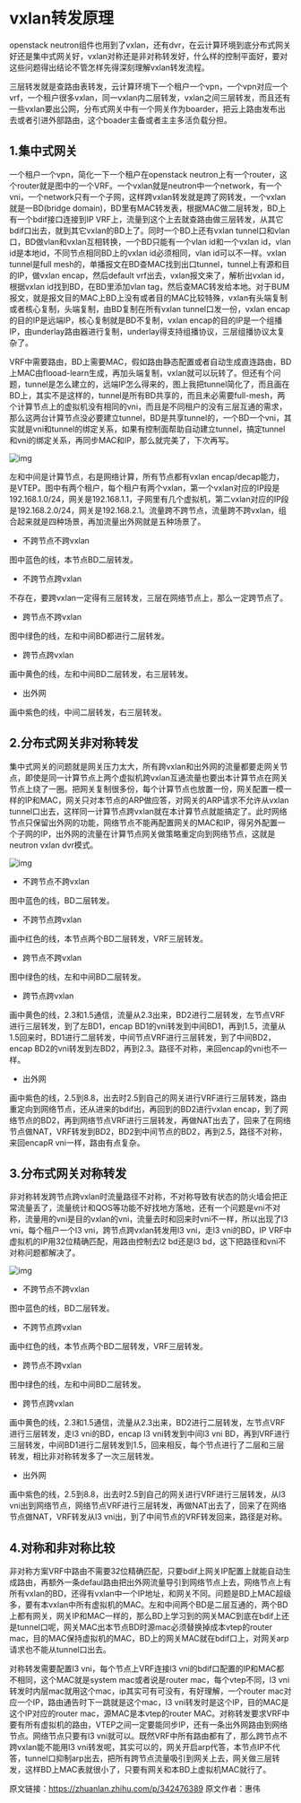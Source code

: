 # vxlan转发原理

openstack neutron组件也用到了vxlan，还有dvr，在云计算环境到底分布式网关好还是集中式网关好，vxlan对称还是非对称转发好，什么样的控制平面好，要对这些问题得出结论不管怎样先得深刻理解vxlan转发流程。

三层转发就是查路由表转发，云计算环境下一个租户一个vpn，一个vpn对应一个vrf，一个租户很多vxlan，同一vxlan内二层转发，vxlan之间三层转发，而且还有一些vxlan要出公网，分布式网关中有一个网关作为boarder，把云上路由发布出去或者引进外部路由，这个boader主备或者主主多活负载分担。

##  1.集中式网关

一个租户一个vpn，简化一下一个租户在openstack neutron上有一个router，这个router就是图中的一个VRF。一个vxlan就是neutron中一个network，有一个vni，一个network只有一个子网，这样跨vxlan转发就是跨了网转发，一个vxlan就是一BD(bridge domain)，BD里有MAC转发表，根据MAC做二层转发，BD上有一个bdif接口连接到IP VRF上，流量到这个上去就查路由做三层转发，从其它bdif口出去，就到其它vxlan的BD上了。同时一个BD上还有vxlan tunnel口和vlan口，BD做vlan和vxlan互相转换，一个BD只能有一个vlan id和一个vxlan id，vlan id是本地id，不同节点相同BD上的vxlan id必须相同，vlan id可以不一样。vxlan tunnel是full mesh的，单播报文在BD查MAC找到出口tunnel，tunnel上有源和目的IP，做vxlan encap，然后default vrf出去，vxlan报文来了，解析出vxlan id，根据vxlan id找到BD，在BD里添加vlan tag，然后查MAC转发给本地。对于BUM报文，就是报文目的MAC上BD上没有或者目的MAC比较特殊，vxlan有头端复制或者核心复制，头端复制，由BD复制在所有vxlan tunnel口发一份，vxlan encap的目的IP是远端IP，核心复制就是BD不复制，vxlan encap的目的IP是一个组播IP，由underlay路由器进行复制，underlay得支持组播协议，三层组播协议太复杂了。

VRF中需要路由，BD上需要MAC，假如路由静态配置或者自动生成直连路由，BD上MAC由flooad-learn生成，再加头端复制，vxlan就可以玩转了。但还有个问题，tunnel是怎么建立的，远端IP怎么得来的，图上我把tunnel简化了，而且画在BD上，其实不是这样的，tunnel是所有BD共享的，而且未必需要full-mesh，两个计算节点上的虚拟机没有相同的vni，而且是不同租户的没有三层互通的需求，那么这两台计算节点没必要建立tunnel，BD是共享tunnel的，一个BD一个vni，其实就是vni和tunnel的绑定关系，如果有控制面帮助自动建立tunnel，搞定tunnel和vni的绑定关系，再同步MAC和IP，那么就完美了，下次再写。

![img](https://pic4.zhimg.com/80/v2-4125464c3415ff16a099d7202ac2fc1b_720w.webp)

左和中间是计算节点，右是网络计算，所有节点都有vxlan encap/decap能力，是VTEP。图中有两个租户，每个租户有两个vxlan，第一个vxlan对应的IP段是192.168.1.0/24，网关是192.168.1.1，子网里有几个虚拟机，第二vxlan对应的IP段是192.168.2.0/24，网关是192.168.2.1。流量跨不跨节点，流量跨不跨vxlan，组合起来就是四种场景，再加流量出外网就是五种场景了。

- 不跨节点不跨vxlan

图中蓝色的线，本节点BD二层转发。

- 不跨节点跨vxlan

不存在，要跨vxlan一定得有三层转发，三层在网络节点上，那么一定跨节点了。

- 跨节点不跨vxlan

图中绿色的线，左和中间BD都进行二层转发。

- 跨节点跨vxlan

画中黄色的线，左和中间BD二层转发，右三层转发。

- 出外网

画中紫色的线，中间二层转发，右三层转发。

##  2.分布式网关非对称转发

集中式网关的问题就是网关压力太大，所有跨vxlan和出外网的流量都要走网关节点，即使是同一计算节点上两个虚拟机跨vxlan互通流量也要出本计算节点在网关节点上绕了一圈。把网关复制很多份，每个计算节点也放置一份，网关配置一模一样的IP和MAC，网关只对本节点的ARP做应答，对网关的ARP请求不允许从vxlan tunnel口出去，这样同一计算节点跨vxlan就在本计算节点就能搞定了。此时网络节点只保留出外网的功能，网络节点不能再配置网关的MAC和IP，得另外配置一个子网的IP，出外网的流量在计算节点网关做策略重定向到网络节点，这就是neutron vxlan dvr模式。

![img](https://pic1.zhimg.com/80/v2-7efe12c14efe5a7b8826ca6625b0bdb8_720w.webp)

- 不跨节点不跨vxlan

图中蓝色的线，BD二层转发。

- 不跨节点跨vxlan

画中红色的线，本节点两个BD二层转发，VRF三层转发。

- 跨节点不跨vxlan

图中绿色的线，左和中间BD二层转发。

- 跨节点跨vxlan

画中黄色的线，2.3和1.5通信，流量从2.3出来，BD2进行二层转发，左节点VRF进行三层转发，到了左BD1，encap BD1的vni转发到中间BD1，再到1.5，流量从1.5回来时，BD1进行二层转发，中间节点VRF进行三层转发，到了中间BD2，encap BD2的vni转发到左BD2，再到2.3。路径不对称，来回encap的vni也不一样。

- 出外网

画中紫色的线，2.5到8.8，出去时2.5到自己的网关进行VRF进行三层转发，路由重定向到网络节点，还从进来的bdif出，再回到的BD2进行vxlan encap，到了网络节点的BD2，再到网络节点VRF进行三层转发，再做NAT出去了，回来了在网络节点做NAT，VRF转发到BD2，BD2到中间节点的BD2，再到2.5，路径不对称，来回encapR vni一样，路由有点复杂。

## 3.分布式网关对称转发

非对称转发跨节点跨vxlan时流量路径不对称，不对称导致有状态的防火墙会把正常流量丢了，流量统计和QOS等功能不好找地方落地，还有一个问题是vni不对称，流量用的vni是目的vxlan的vni，流量去时和回来时vni不一样，所以出现了l3 vni，每个租户一个l3 vni，跨节点跨vxlan转发用l3 vni，走l3 vni的BD，IP VRF中虚拟机的IP用32位精确匹配，用路由控制去l2 bd还是l3 bd，这下把路径和vni不对称问题都解决了。

![img](https://pic4.zhimg.com/80/v2-a366f8d3391150fc75e140815a12b317_720w.webp)

- 不跨节点不跨vxlan

图中蓝色的线，BD二层转发。

- 不跨节点跨vxlan

画中红色的线，本节点两个BD二层转发，VRF三层转发。

- 跨节点不跨vxlan

图中绿色的线，左和中间BD二层转发。

- 跨节点跨vxlan

画中黄色的线，2.3和1.5通信，流量从2.3出来，BD2进行二层转发，左节点VRF进行三层转发，走l3 vni的BD，encap l3 vni转发到中间l3 vni BD，再到VRF进行三层转发，中间BD1进行二层转发到1.5，回来相反，每个节点进行了二层和三层转发，相比非对称转发多了一次三层转发。

- 出外网

画中紫色的线，2.5到8.8，出去时2.5到自己的网关进行VRF进行三层转发，从l3 vni出到网络节点，网络节点VRF进行三层转发，再做NAT出去了，回来了在网络节点做NAT，VRF转发从l3 vni出，到了中间节点的VRF转发回来，路径是对称。

## 4.对称和非对称比较

非对称方案VRF中路由不需要32位精确匹配，只要bdif上网关IP配置上就能自动生成路由，再额外一条defaul路由把出外网流量导引到网络节点上去，网络节点上有所有vxlan的BD，还得有vxlan中一个IP地址，和网关不同。问题是BD上MAC超级多，要有本vxlan中所有虚拟机的MAC。左和中间两个BD是二层互通的，两个BD上都有网关，网关IP和MAC一样的，那么BD上学习到的网关MAC到底在bdif上还是tunnel口呢，网关MAC出本节点BD时源mac必须替换掉成本vtep的router mac，目的MAC保持虚拟机的MAC，BD上的网关MAC就在bdif口上，对网关arp请求也不能从tunnel口出去。

对称转发需要配置l3 vni，每个节点上VRF连接l3 vni的bdif口配置的IP和MAC都不相同，这个MAC就是system mac或者说是router mac，每个vtep不同，l3 vni转发时内层mac就用这个mac，ip其实可有可没有，有好理解，一个router mac对应一个IP，路由通告时下一跳就是这个mac，l3 vni转发时是这个IP，目的MAC是这个IP对应的router mac，源MAC是本vtep的router MAC。对称转发要求VRF中要有所有虚拟机的路由，VTEP之间一定要能同步IP，还有一条出外网路由到网络节点。网络节点只要有l3 vni就可以。既然VRF中所有路由都有了，那么跨节点不跨vxlan能不能用l3 vni转发呢，其实可以的，网关开启arp代答，本节点IP不代答，tunnel口抑制arp出去，把所有跨节点流量吸引到网关上去，网关做三层转发，这样BD上MAC表就很小了，只要有网关和本BD上虚拟机MAC就行了。





原文链接：https://zhuanlan.zhihu.com/p/342476389  原文作者：惠伟